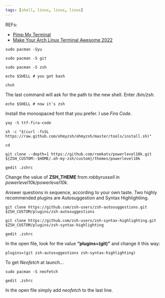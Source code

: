 ```yaml
---
tags: [shell, linux, linux, linux]
---
```

REFs:

- [Pimp My Terminal](https://drasite.com/blog/Pimp%20my%20terminal)
- [Make Your Arch Linux Terminal Awesome 2022](https://www.linuxfordevices.com/tutorials/linux/make-arch-terminal-awesome)

```shell
sudo pacman -Syu

sudo pacman -S git
```

```shell
sudo pacman -S zsh

echo $SHELL # you got bash

chsh
```

The last command will ask for the path to the new shell. Enter */bin/zsh*.

```shell
echo $SHELL # now it's zsh
```

Install the monospaced font that you prefer. I use *Fira Code*.

```shell
yay -S ttf-fira-code
```

```shell
sh -c "$(curl -fsSL https://raw.github.com/ohmyzsh/ohmyzsh/master/tools/install.sh)"

cd

git clone --depth=1 https://github.com/romkatv/powerlevel10k.git ${ZSH_CUSTOM:-$HOME/.oh-my-zsh/custom}/themes/powerlevel10k

gedit .zshrc
```

Change the value of **ZSH_THEME** from *robbyrussell* in *powerlevel10k/powerlevel10k*.

Answer questions in sequence, according to your own taste. Two highly recommended plugins are Autosuggestion and Syntax Highlightiing.

```shell
git clone https://github.com/zsh-users/zsh-autosuggestions.git $ZSH_CUSTOM/plugins/zsh-autosuggestions

git clone https://github.com/zsh-users/zsh-syntax-highlighting.git $ZSH_CUSTOM/plugins/zsh-syntax-highlighting

gedit .zshrc
```

In the open file, look for the value **“plugins=(git)”** and change it this way:

```shell
plugins=(git zsh-autosuggestions zsh-syntax-highlighting)
```

To get *Neofetch* at launch...

```shell
sudo pacman -S neofetch

gedit .zshrc
```

In the open file simply add *neofetch* to the last line.
